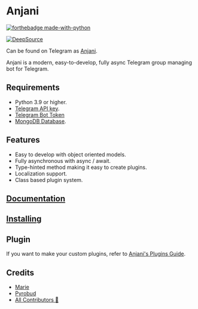 # Anjani

[![forthebadge made-with-python](http://ForTheBadge.com/images/badges/made-with-python.svg)](https://www.python.org/)

[![DeepSource](https://deepsource.io/gh/userbotindo/Anjani.svg/?label=active+issues)](https://deepsource.io/gh/userbotindo/Anjani/?ref=repository-badge)

Can be found on Telegram as [Anjani](https://t.me/dAnjani_bot).

Anjani is a modern, easy-to-develop, fully async Telegram group managing bot for Telegram.

## Requirements

-   Python 3.9 or higher.
-   [Telegram API key](https://docs.pyrogram.org/intro/setup#api-keys).
-   [Telegram Bot Token](https://t.me/botfather)
-   [MongoDB Database](https://cloud.mongodb.com/).

## Features

-   Easy to develop with object oriented models.
-   Fully asynchronous with async / await.
-   Type-hinted method making it easy to create plugins.
-   Localization support.
-   Class based plugin system.

## [Documentation](https://userbotindo.com/anjani/docs/home)

## [Installing](https://userbotindo.com/anjani/docs/install)

## Plugin

If you want to make your custom plugins, refer to [Anjani's Plugins Guide](https://userbotindo.com/anjani/docs/plugin/creating-your-own-plugin).

## Credits

-   [Marie](https://github.com/PaulSonOfLars/tgbot)
-   [Pyrobud](https://github.com/kdrag0n/pyrobud)
-   [All Contributors 👥](https://github.com/userbotindo/Anjani/graphs/contributors)
